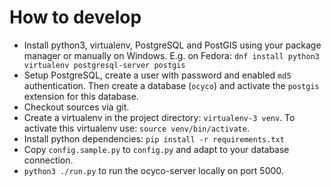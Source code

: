 # How to develop
* Install python3, virtualenv, PostgreSQL and PostGIS using your package manager or manually on Windows. E.g. on Fedora: `dnf install python3 virtualenv postgresql-server postgis`
* Setup PostgreSQL, create a user with password and enabled `md5` authentication. Then create a database (`ocyco`) and activate the `postgis` extension for this database.
* Checkout sources via git. 
* Create a virtualenv in the project directory: `virtualenv-3 venv`. To activate this virtualenv use: `source venv/bin/activate`.
* Install python dependencies: `pip install -r requirements.txt`
* Copy `config.sample.py` to `config.py` and adapt to your database connection.
* `python3 ./run.py` to run the ocyco-server locally on port 5000.